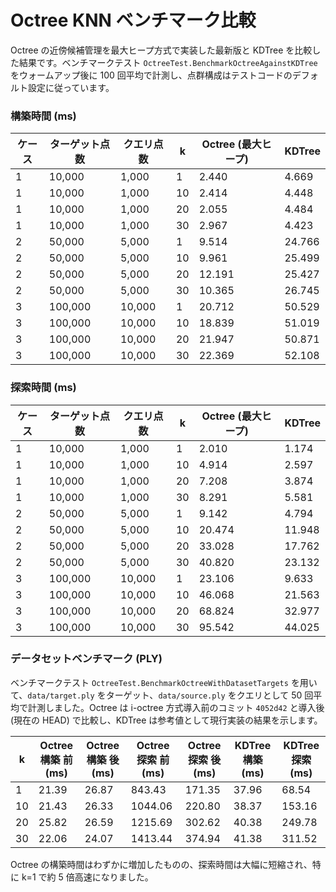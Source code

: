 # Octree KNN ベンチマーク比較

Octree の近傍候補管理を最大ヒープ方式で実装した最新版と KDTree を比較した結果です。ベンチマークテスト `OctreeTest.BenchmarkOctreeAgainstKDTree` をウォームアップ後に 100 回平均で計測し、点群構成はテストコードのデフォルト設定に従っています。

### 構築時間 (ms)

| ケース | ターゲット点数 | クエリ点数 | k | Octree (最大ヒープ) | KDTree |
| --- | --- | --- | --- | --- | --- |
| 1 | 10,000 | 1,000 | 1 | 2.440 | 4.669 |
| 1 | 10,000 | 1,000 | 10 | 2.414 | 4.448 |
| 1 | 10,000 | 1,000 | 20 | 2.055 | 4.484 |
| 1 | 10,000 | 1,000 | 30 | 2.967 | 4.423 |
| 2 | 50,000 | 5,000 | 1 | 9.514 | 24.766 |
| 2 | 50,000 | 5,000 | 10 | 9.961 | 25.499 |
| 2 | 50,000 | 5,000 | 20 | 12.191 | 25.427 |
| 2 | 50,000 | 5,000 | 30 | 10.365 | 26.745 |
| 3 | 100,000 | 10,000 | 1 | 20.712 | 50.529 |
| 3 | 100,000 | 10,000 | 10 | 18.839 | 51.019 |
| 3 | 100,000 | 10,000 | 20 | 21.947 | 50.871 |
| 3 | 100,000 | 10,000 | 30 | 22.369 | 52.108 |

### 探索時間 (ms)

| ケース | ターゲット点数 | クエリ点数 | k | Octree (最大ヒープ) | KDTree |
| --- | --- | --- | --- | --- | --- |
| 1 | 10,000 | 1,000 | 1 | 2.010 | 1.174 |
| 1 | 10,000 | 1,000 | 10 | 4.914 | 2.597 |
| 1 | 10,000 | 1,000 | 20 | 7.208 | 3.874 |
| 1 | 10,000 | 1,000 | 30 | 8.291 | 5.581 |
| 2 | 50,000 | 5,000 | 1 | 9.142 | 4.794 |
| 2 | 50,000 | 5,000 | 10 | 20.474 | 11.948 |
| 2 | 50,000 | 5,000 | 20 | 33.028 | 17.762 |
| 2 | 50,000 | 5,000 | 30 | 40.820 | 23.132 |
| 3 | 100,000 | 10,000 | 1 | 23.106 | 9.633 |
| 3 | 100,000 | 10,000 | 10 | 46.068 | 21.563 |
| 3 | 100,000 | 10,000 | 20 | 68.824 | 32.977 |
| 3 | 100,000 | 10,000 | 30 | 95.542 | 44.025 |

### データセットベンチマーク (PLY)

ベンチマークテスト `OctreeTest.BenchmarkOctreeWithDatasetTargets` を用いて、`data/target.ply` をターゲット、`data/source.ply` をクエリとして 50 回平均で計測しました。Octree は i-octree 方式導入前のコミット `4052d42` と導入後 (現在の HEAD) で比較し、KDTree は参考値として現行実装の結果を示します。

| k | Octree 構築 前 (ms) | Octree 構築 後 (ms) | Octree 探索 前 (ms) | Octree 探索 後 (ms) | KDTree 構築 (ms) | KDTree 探索 (ms) |
| --- | --- | --- | --- | --- | --- | --- |
| 1 | 21.39 | 26.87 | 843.43 | 171.35 | 37.96 | 68.54 |
| 10 | 21.43 | 26.33 | 1044.06 | 220.80 | 38.37 | 153.16 |
| 20 | 25.82 | 26.59 | 1215.69 | 302.62 | 40.38 | 249.78 |
| 30 | 22.06 | 24.07 | 1413.44 | 374.94 | 41.38 | 311.52 |

Octree の構築時間はわずかに増加したものの、探索時間は大幅に短縮され、特に k=1 で約 5 倍高速になりました。

